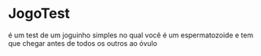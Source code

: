 # JogoTest
é um test de um joguinho simples no qual você é um espermatozoide e tem que chegar antes de todos os outros ao óvulo

